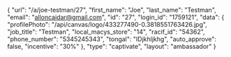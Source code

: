 {
    "url": "\/a\/joe-testman\/27",
    "first_name": "Joe",
    "last_name": "Testman",
    "email": "alloncaidar@gmail.com",
    "id": "27",
    "login_id": "1759121",
    "data": {
        "profilePhoto": "\/api\/canvas\/logo\/433277490-0.3818551763426.jpg",
        "job_title": "Testman",
        "local_macys_store": "14",
        "racif_id": "54362",
        "phone_number": "5345245343",
        "tongal": "IDjkhljkhg",
        "auto_approve": false,
        "incentive": "30%"
    },
    "type": "captivate",
    "layout": "ambassador"
}